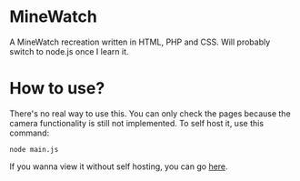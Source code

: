 # MineWatch
A MineWatch recreation written in HTML, PHP and CSS. Will probably switch to node.js once I learn it.

# How to use?
There's no real way to use this. You can only check the pages because the camera functionality is still not implemented.
To self host it, use this command:
```
node main.js
```
If you wanna view it without self hosting, you can go [here](https://minewatch.vercel.app).
